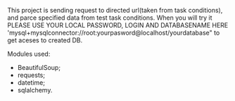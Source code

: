 This project is sending request to directed url(taken from task conditions), and parce specified data from test task conditions.
When you will try it PLEASE USE YOUR LOCAL PASSWORD, LOGIN AND DATABASENAME HERE 'mysql+mysqlconnector://root:yourpasword@localhost/yourdatabase" to get aceses to created DB.

Modules used:
  - BeautifulSoup;
  - requests;
  - datetime;
  - sqlalchemy.

